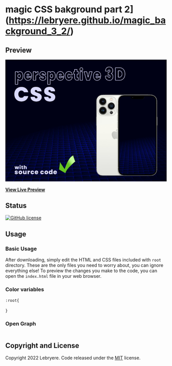 # magic CSS bakground part 2](https://lebryere.github.io/magic_background_3_2/)

## Preview

[![Resume Preview](https://raw.githubusercontent.com/LeBryere/magic_background_3_2/master/preview.png)](https://lebryere.github.io/magic_background_3_2/)

**[View Live Preview](https://lebryere.github.io/magic_background_3_2/)**

## Status

[![GitHub license](https://img.shields.io/badge/license-MIT-green?&style=plastic)](https://raw.githubusercontent.com/LeBryere/magic_background_3_2/master/LICENSE)

## Usage

### Basic Usage

After downloading, simply edit the HTML and CSS files included with `root` directory. These are the only files you need to worry about, you can ignore everything else! To preview the changes you make to the code, you can open the `index.html` file in your web browser.

### Color variables
```
:root{

}
```
### Open Graph

```

```

## Copyright and License

Copyright 2022 Lebryere. Code released under the [MIT](https://raw.githubusercontent.com/LeBryere/magic_background_3_2/master/LICENSE) license.
